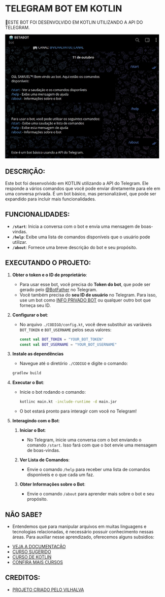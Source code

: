 # TELEGRAM BOT EM KOTLIN
🤤ESTE BOT FOI DESENVOLVIDO EM KOTLIN UTILIZANDO A API DO TELEGRAM.

<img src="FOTO.jpg" align="center" width="500"> <br>

## DESCRIÇÃO:
Este bot foi desenvolvido em KOTLIN utilizando a API do Telegram. Ele responde a vários comandos que você pode enviar diretamente para ele em uma conversa privada. É um bot básico, mas personalizável, que pode ser expandido para incluir mais funcionalidades.

## FUNCIONALIDADES:
- **`/start`**: Inicia a conversa com o bot e envia uma mensagem de boas-vindas.
- **`/help`**: Exibe uma lista de comandos disponíveis que o usuário pode utilizar.
- **`/about`**: Fornece uma breve descrição do bot e seu propósito.

## EXECUTANDO O PROJETO:
1. **Obter o token e o ID de proprietário**:
   - Para usar esse bot, você precisa do **Token do bot**, que pode ser gerado pelo [@BotFather](https://t.me/BotFather) no Telegram.
   - Você também precisa do **seu ID de usuário** no Telegram. Para isso, use um bot como [INFO PRIVADO BOT](https://github.com/VILHALVA/INFO-PRIVADO-BOT) ou qualquer outro bot que forneça seu ID.

2. **Configurar o bot**:
   - No arquivo `./CODIGO/config.kt`, você deve substituir as variáveis `BOT_TOKEN` e `BOT_USERNAME` pelos seus valores:
     ```kotlin
     const val BOT_TOKEN = "YOUR_BOT_TOKEN"
     const val BOT_USERNAME = "YOUR_BOT_USERNAME"
     ```

3. **Instale as dependências** 
   - Navegue até o diretório `./CODIGO` e digite o comando:
   ```bash
   gradlew build
   ```

4. **Executar o Bot**:
   - Inicie o bot rodando o comando:
     ```bash
     kotlinc main.kt -include-runtime -d main.jar
     ```
   - O bot estará pronto para interagir com você no Telegram!

5. **Interagindo com o Bot**:
   1. **Iniciar o Bot**:
      - No Telegram, inicie uma conversa com o bot enviando o comando `/start`. Isso fará com que o bot envie uma mensagem de boas-vindas.

   2. **Ver Lista de Comandos**:
      - Envie o comando `/help` para receber uma lista de comandos disponíveis e o que cada um faz.

   3. **Obter Informações sobre o Bot**:
      - Envie o comando `/about` para aprender mais sobre o bot e seu propósito.

## NÃO SABE?
- Entendemos que para manipular arquivos em muitas linguagens e tecnologias relacionadas, é necessário possuir conhecimento nessas áreas. Para auxiliar nesse aprendizado, oferecemos alguns subsidios:
* [VEJA A DOCUMENTAÇÃO](https://core.telegram.org/bots/api)
* [CURSO SUGERIDO](https://github.com/VILHALVA/CURSO-DE-TELEBOT)
* [CURSO DE KOTLIN](https://github.com/VILHALVA/CURSO-DE-KOTLIN)
* [CONFIRA MAIS CURSOS](https://github.com/VILHALVA?tab=repositories&q=+topic:CURSO)

## CREDITOS:
- [PROJETO CRIADO PELO VILHALVA](https://github.com/VILHALVA)

